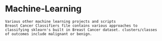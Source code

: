 # Machine-Learning
	Various other machine learning projects and scripts
	Breast Cancer Classifiers file contains various approaches to classifying sklearn's built in Breast Cancer dataset. clusters/classes of outcomes include malignant or benign.
